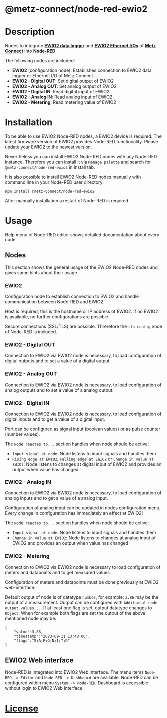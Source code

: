 @metz-connect/node-red-ewio2
============================

# Description
Nodes to integrate **[EWIO2 data logger](https://www.metz-connect.com/home/products/c-logline/energy-controlling/data-logger.6a.en.html)** and **[EWIO2 Ethernet I/Os](https://www.metz-connect.com/home/products/c-logline/i-o-components/ethernet-i-os.69.en.html)** of **[Metz Connect](https://www.metz-connect.com/home.1e.en.html)** into **Node-RED**.

The following nodes are included:
- **EWIO2** (configuration node): Establishes connection to EWIO2 data logger or Ethernet I/O of Metz Connect
- **EWIO2 - Digital OUT**: Set digital output of EWIO2
- **EWIO2 - Analog OUT**: Set analog output of EWIO2
- **EWIO2 - Digital IN**: Read digital input of EWIO2
- **EWIO2 - Analog IN**: Read analog input of EWIO2
- **EWIO2 - Metering**: Read metering value of EWIO2

# Installation
To be able to use EWIO2 Node-RED nodes, a EWIO2 device is required.
The latest firmware version of EWIO2 provides Node-RED functionality. Please update your EWIO2 to the newest version.

Nevertheless you can install EWIO2 Node-RED nodes with any Node-RED instance. Therefore you can install it via `Manage palette` and search for `@metz-connect/node-red-ewio2` in Install tab.

It is also possible to install EWIO2 Node-RED nodes manually with command line in your Node-RED user directory:
```
npm install @metz-connect/node-red-ewio2
```
After manually installation a restart of Node-RED is required.

# Usage
Help menu of Node-RED editor shows detailed documentation about every node.

## Nodes
This section shows the general usage of the EWIO2 Node-RED nodes and gives some hints about their usage.

### EWIO2
Configuration node to establish connection to EWIO2 and handle communication between Node-RED and EWIO2.

Host is required, this is the hostname or IP address of EWIO2. If no EWIO2 is available, no further configurations are possible.

Secure connections (SSL/TLS) are possible. Threrefore the `tls-config` node of Node-RED is included.

### EWIO2 - Digital OUT
Connection to EWIO2 via EWIO2 node is necessary, to load configuration of digital outputs and to set a value of a digital output.

### EWIO2 - Analog OUT
Connection to EWIO2 via EWIO2 node is necessary, to load configuration of analog outputs and to set a value of a analog output.

### EWIO2 - Digital IN
Connection to EWIO2 via EWIO2 node is necessary, to load configuration of digital inputs and to get a value of a digital input.

Port can be configured as signal input (boolean values) or as pulse counter (number values).

The `Node reactes to...` section handles when node should be active:
- `Input signal at node`: Node listens to input signals and handles them
- `Rising edge at EWIO2`, `Falling edge at EWIO2` or `Change in value at EWIO2`: Node listens to changes at digital input of EWIO2 and provides an output when value has changed

### EWIO2 - Analog IN
Connection to EWIO2 via EWIO2 node is necessary, to load configuration of analog inputs and to get a value of a analog input.

Configuration of analog input can be updated in nodes configuration menu.  Every change in configuration has immediately an effect at EWIO2!

The `Node reactes to...` section handles when node should be active:
- `Input signal at node`: Node listens to input signals and handles them
- `Change in value at EWIO2`: Node listens to changes at analog input of EWIO2 and provides an output when value has changed

### EWIO2 - Metering
Connection to EWIO2 via EWIO2 node is necessary to load configuration of meters and datapoints and to get measured values.

Configuration of meters and datapoints must be done previously at EWIO2 web-interface.

Default output of node is of datatype `number`, for example: `3.86` may be the output of a measurement. Output can be configured with `Additional node output values...`. If at least one flag is set, output datatype changes to `Object`. When for example both flags are set the output of the above mentioned node may be:
```
{
    "value":3.86,
    "timestamp":"2023-09-11 13:48:00",
    "flags":"S;A;P;G;N;I;T;D"
}
```

## EWIO2 Web interface
Node-RED is integrated into EWIO2 Web interface. The menu items `Node-RED -> Editor` and `Node-RED -> Dashboard` are available. Node-RED can be configured within menu `System -> Node-RED`. Dashboard is accessible without login to EWIO2 Web interface

# [License](LICENSE)